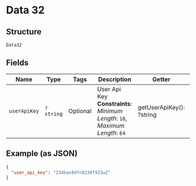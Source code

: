 
# Data 32

## Structure

`Data32`

## Fields

| Name | Type | Tags | Description | Getter | Setter |
|  --- | --- | --- | --- | --- | --- |
| `userApiKey` | `?string` | Optional | User Api Key<br>**Constraints**: *Minimum Length*: `16`, *Maximum Length*: `64` | getUserApiKey(): ?string | setUserApiKey(?string userApiKey): void |

## Example (as JSON)

```json
{
  "user_api_key": "234bas8dfn8238f923w2"
}
```

